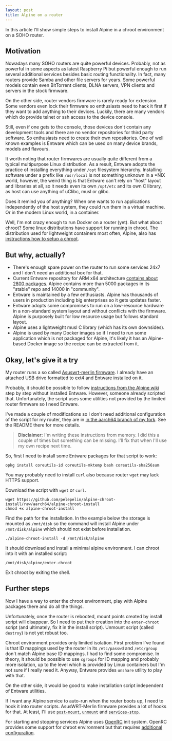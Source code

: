 ```yaml
---
layout: post
title: Alpine on a router
---
```


In this article I'll show simple steps to install Alpine in a chroot environment
on a SOHO router.

## Motivation

Nowadays many SOHO routers are quite powerful devices. Probably, not as powerful
in some aspects as latest Raspberry Pi but powerful enough to run several
additional services besides basic routing functionality. In fact, many routers
provide Samba and other file servers for years. Some powerful models contain
even BitTorrent clients, DLNA servers, VPN clients and servers in the stock
firmware.

On the other side, router vendors firmware is rarely ready for extension. Some
vendors even lock their firmware so enthusiasts need to hack it first if they
want to add anything to their devices. Luckily, there are many vendors which do
provide telnet or ssh access to the device console.

Still, even if one gets to the console, those devices don't contain any
development tools and there are no vendor repositories for third party software.
So enthusiasts need to create their own repositories. One of well known examples
is Entware which can be used on many device brands, models and flavours.

It worth noting that router firmwares are usually quite different from a typical
multipurpose Linux distribution. As a result, Entware adopts the practice of
installing everything under `/opt` filesystem hierarchy. Installing software
under a prefix like `/usr/local` is not something unknown in a *NIX world,
however, the weird thing is that Entware can't rely on "host" layout and
libraries at all, so it needs even its own `/opt/etc` and its own C library, as
host can use anything of uClibc, musl or glibc.

Does it remind you of anything? When one wants to run applications independently
of the host system, they could run them in a virtual machine. Or in the modern
Linux world, in a container.

Well, I'm not crazy enough to run Docker on a router (yet). But what about
chroot? Some linux distributions have support for running in chroot. The
distribution used for lightweight containers most often, Alpine, also has
[instructions how to setup a chroot](https://wiki.alpinelinux.org/wiki/Alpine_Linux_in_a_chroot).

## But why, actually?

- There's enough spare power on the router to run some services 24x7 and I don't
need an additional box for that.
- Current Entware repository for ARM x64 architecture
[contains about 2800 packages](https://bin.entware.net/aarch64-k3.10/Packages.html).
Alpine contains more than 5000 packages in its "stable" repo and 14000 in
"community".
- Entware is maintained by a few enthusiasts. Alpine has thousands of users in
production including big enterprises so it gets updates faster.
- Entware adopts some compromises to run on a low-resource hardware in a
non-standard system layout and without conflicts with the firmware. Alpine is
purposely built for low resource usage but follows standard layout.
- Alpine uses a lightweight musl C library (which has its own downsides).
- Alpine is used by many Docker images so if I need to run some application
which is not packaged for Alpine, it's likely it has an Alpine-based Docker
image so the recipe can be extracted from it.

## Okay, let's give it a try

My router runs a so called
[Asuswrt-merlin firmware](https://www.asuswrt-merlin.net/).
I already have an attached USB drive formatted to ext4 and Entware installed on
it.

Probably, it should be possible to follow
[instructions from the Alpine wiki](https://wiki.alpinelinux.org/wiki/Alpine_Linux_in_a_chroot)
step by step without installed Entware. However, someone already scripted that.
Unfortunately, the script uses some utilities not provided by the limited router
firmware so I need Entware.

I've made a couple of modifications so I don't need additional configuration of
the script for my router, they are in
[in the aarch64 branch of my fork](https://github.com/pelepelin/alpine-chroot-install/tree/aarch64).
See the README there for more details.

> **Disclaimer:** I'm writing these instructions from memory. I did this a
> couple of times but something can be missing. I'll fix that when I'll use my
> own recipe next time.

So, first I need to install some Entware packages for that script to work:

```shell
opkg install coreutils-id coreutils-mktemp bash coreutils-sha256sum
```

You may probably need to install `curl` also because router `wget` may lack
HTTPS support.

Download the script with `wget` or `curl`.

```shell
wget https://github.com/pelepelin/alpine-chroot-install/raw/aarch64/alpine-chroot-install
chmod +x alpine-chroot-install
```

Find the path for the installation. In the example below the storage is mounted
as `/mnt/disk` so the command will install Alpine under `/mnt/disk/alpine` which
should not exist before installation.

```shell
./alpine-chroot-install -d /mnt/disk/alpine
```

It should download and install a minimal alpine environment. I can chroot into
it with an installed script:

```shell
/mnt/disk/alpine/enter-chroot
```

Exit chroot by exiting the shell.

## Further steps

Now I have a way to enter the chroot environment, play with Alpine packages
there and do all the things.

Unfortunately, once the router is rebooted, mount points created by install
script will disappear. So I need to put their creation into the `enter-chroot`
script (and ultimately, fix it in the install script). Unmount script (called
`destroy`) is not yet robust too.

Chroot environment provides only limited isolation. First problem I've found is
that ID mappings used by the router in its `/etc/passwd` and `/etc/group` don't
match Alpine base ID mappings. I had to find some compromise. In theory, it
should be possible to use `cgroups` for ID mapping and probably more isolation,
up to the level which is provided by Linux containers but I'm not sure if I
really need it. Anyway, Entware provides `unshare` utility to play with that.

On the other side, it would be good to make installation script independent of
Entware utilities.

If I want any Alpine service to auto-run when the router boots up, I need to
hook it into router scripts. AsusWRT-Merlin firmware provides a lot of hooks for
that. At least, I'll use
[`post-mount`](https://github.com/RMerl/asuswrt-merlin.ng/wiki/User-scripts#post-mount),
[`unmount`](https://github.com/RMerl/asuswrt-merlin.ng/wiki/User-scripts#unmount)
and
[`services-stop`](https://github.com/RMerl/asuswrt-merlin.ng/wiki/User-scripts#services-stop).

For starting and stopping services Alpine uses
[OpenRC](https://docs.alpinelinux.org/user-handbook/0.1a/Working/openrc.html)
init system. OpenRC provides some support for chroot environment but that
requires
[additional configuration](https://wiki.gentoo.org/wiki/OpenRC#Chroot_support).
